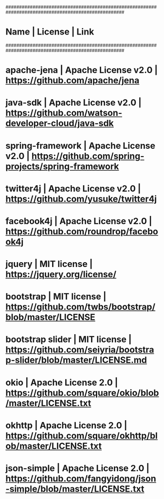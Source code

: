 ####################################################################################################
# Name			| License		| Link				                        #
####################################################################################################
# apache-jena		| Apache License v2.0	| https://github.com/apache/jena                      #
# java-sdk		| Apache License v2.0	| https://github.com/watson-developer-cloud/java-sdk  #
# spring-framework	| Apache License v2.0	| https://github.com/spring-projects/spring-framework #
# twitter4j		| Apache License v2.0	| https://github.com/yusuke/twitter4j                 #
# facebook4j		| Apache License v2.0	| https://github.com/roundrop/facebook4j              #
# jquery | MIT license | https://jquery.org/license/ #
# bootstrap | MIT license | https://github.com/twbs/bootstrap/blob/master/LICENSE #
# bootstrap slider | MIT license | https://github.com/seiyria/bootstrap-slider/blob/master/LICENSE.md #
# okio | Apache License 2.0 | https://github.com/square/okio/blob/master/LICENSE.txt #
# okhttp | Apache License 2.0 | https://github.com/square/okhttp/blob/master/LICENSE.txt #
# json-simple | Apache License 2.0 | https://github.com/fangyidong/json-simple/blob/master/LICENSE.txt
